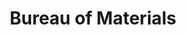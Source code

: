 ---
title: Bureau of Materials
fulltitle: Bureau of Materials
icon: 🏛️
color: landscape
logo: /svg/crests/ministry-of-landscape.svg
series: bureau

fi: fi fi-min-landscape fis
description: The Bureau of Materials oversees natural products and product biosecurity for the Ministry of Landscape.

aliases:
- /bureau-of-materials/
---